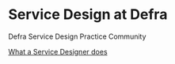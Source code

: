 # Service Design at Defra
Defra Service Design Practice Community

[What a Service Designer does](https://github.com/daagov/Service-Design-at-Defra/wiki/What-a-Service-Designer-does)
